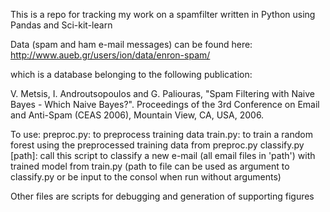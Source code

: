 This is a repo for tracking my work on a spamfilter written in Python using Pandas and Sci-kit-learn

Data (spam and ham e-mail messages) can be found here:
http://www.aueb.gr/users/ion/data/enron-spam/

which is a database belonging to the following publication:

V. Metsis, I. Androutsopoulos and G. Paliouras, "Spam Filtering with 
Naive Bayes - Which Naive Bayes?". Proceedings of the 3rd Conference 
on Email and Anti-Spam (CEAS 2006), Mountain View, CA, USA, 2006.

To use:
preproc.py: to preprocess training data
train.py: to train a random forest using the preprocessed training data from preproc.py
classify.py [path]: call this script to classify a new e-mail (all email files in 'path') with trained model from train.py (path to file can be used as argument to classify.py or be input to the consol when run without arguments)

Other files are scripts for debugging and generation of supporting figures
